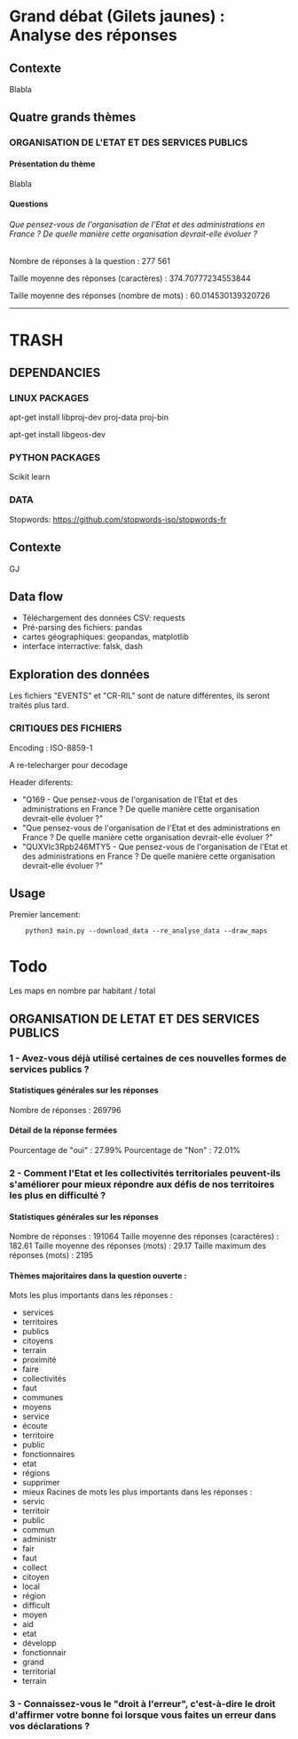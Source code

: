 # Grand débat (Gilets jaunes) : Analyse des réponses

## Contexte

Blabla

## Quatre grands thèmes

### ORGANISATION DE L'ETAT ET DES SERVICES PUBLICS

#### Présentation du thème

Blabla

#### Questions

###### Que pensez-vous de l'organisation de l'Etat et des administrations en France ? De quelle manière cette organisation devrait-elle évoluer ?

Nombre de réponses à la question : 277 561

Taille moyenne des réponses (caractères) : 374.70777234553844

Taille moyenne des réponses (nombre de mots) : 60.014530139320726










**********************

# TRASH

## DEPENDANCIES

### LINUX PACKAGES

apt-get install libproj-dev proj-data proj-bin

apt-get install libgeos-dev

### PYTHON PACKAGES

Scikit learn

### DATA

Stopwords: https://github.com/stopwords-iso/stopwords-fr


## Contexte

GJ

## Data flow

- Téléchargement des données CSV: requests
- Pré-parsing des fichiers: pandas
- cartes géographiques: geopandas, matplotlib
- interface interractive: falsk, dash


## Exploration des données

Les fichiers "EVENTS" et "CR-RIL" sont de nature différentes, ils seront traités plus tard.

### CRITIQUES DES FICHIERS

Encoding : ISO-8859-1

A re-telecharger pour decodage


Header diferents:

- "Q169 - Que pensez-vous de l'organisation de l'Etat et des administrations en France ? De quelle manière cette organisation devrait-elle évoluer ?"
- "Que pensez-vous de l'organisation de l'Etat et des administrations en France ? De quelle manière cette organisation devrait-elle évoluer ?"
- "QUXVlc3Rpb246MTY5 - Que pensez-vous de l'organisation de l'Etat et des administrations en France ? De quelle manière cette organisation devrait-elle évoluer ?"



## Usage

Premier lancement:

        python3 main.py --download_data --re_analyse_data --draw_maps

# Todo

Les maps en nombre par habitant / total
## ORGANISATION DE LETAT ET DES SERVICES PUBLICS
### 1 - Avez-vous déjà utilisé certaines de ces nouvelles formes de services publics ?
#### Statistiques générales sur les réponses
Nombre de réponses : 269796
#### Détail de la réponse fermées
Pourcentage de "oui" : 27.99%
Pourcentage de "Non" : 72.01%
### 2 - Comment l'Etat et les collectivités territoriales peuvent-ils s'améliorer pour mieux répondre aux défis de nos territoires les plus en difficulté ?
#### Statistiques générales sur les réponses
Nombre de réponses : 191064
Taille moyenne des réponses (caractères) : 182.61
Taille moyenne des réponses (mots) : 29.17
Taille maximum des réponses (mots) : 2195
#### Thèmes majoritaires dans la question ouverte :
Mots les plus importants dans les réponses :
- services
- territoires
- publics
- citoyens
- terrain
- proximité
- faire
- collectivités
- faut
- communes
- moyens
- service
- écoute
- territoire
- public
- fonctionnaires
- etat
- régions
- supprimer
- mieux
Racines de mots les plus importants dans les réponses :
- servic
- territoir
- public
- commun
- administr
- fair
- faut
- collect
- citoyen
- local
- région
- difficult
- moyen
- aid
- etat
- développ
- fonctionnair
- grand
- territorial
- terrain
### 3 - Connaissez-vous le "droit à l'erreur", c'est-à-dire le droit d'affirmer votre bonne foi lorsque vous faites un erreur dans vos déclarations ?
